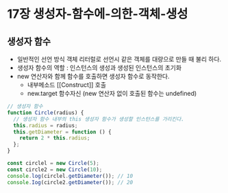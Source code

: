 # 17장 생성자-함수에-의한-객체-생성

## 생성자 함수

- 일반적인 선언 방식 객체 리터럴로 선언시 같은 객체를 대량으로 만들 때 불리 하다.
- 생성자 함수의 역할 : 인스턴스의 생성과 생성된 인스턴스의 초기화
- new 연산자와 함께 함수를 호출하면 생성자 함수로 동작한다.
  - 내부메소드 [[Construct]] 호출
  - new.target 함수자신 (new 연산자 없이 호출된 함수는 undefined)

```js
// 생성자 함수
function Circle(radius) {
  // 생성자 함수 내부의 this 생성자 함수가 생성할 인스턴스를 가리킨다.
  this.radius = radius;
  this.getDiameter = function () {
    return 2 * this.radius;
  };
}

const circlel = new Circle(5);
const circle2 = new Circle(10);
console.log(circlel.getDiameter()); // 10
console.Iog(circle2.getDiameter()); // 20
```
